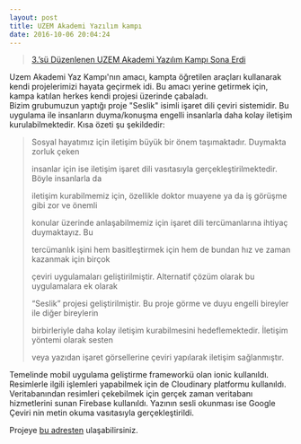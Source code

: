 ```yaml
---
layout: post
title: UZEM Akademi Yazılım kampı
date: 2016-10-06 20:04:24
---
```


<blockquote>
<a href="http://uzem.omu.edu.tr/3-su-duzenlenen-uzem-akademi-yazilim-kampi-sona-erdi/" target="blank">3.’sü Düzenlenen UZEM Akademi Yazılım Kampı Sona Erdi</a>
</blockquote>


Uzem Akademi Yaz Kampı'nın amacı, kampta öğretilen araçları kullanarak kendi projelerimizi hayata geçirmek idi. 
Bu amacı yerine getirmek için, kampa katılan herkes kendi projesi üzerinde çabaladı.<br>
Bizim grubumuzun yaptığı proje "Seslik" isimli işaret dili çeviri sistemidir. Bu uygulama ile insanların duyma/konuşma engelli insanlarla daha kolay iletişim kurulabilmektedir. Kısa özeti şu şekildedir:<br>
<blockquote>
Sosyal hayatımız için iletişim büyük bir önem taşımaktadır. Duymakta zorluk çeken

insanlar için ise iletişim işaret dili vasıtasıyla gerçekleştirilmektedir. Böyle insanlarla da

iletişim kurabilmemiz için, özellikle doktor muayene ya da iş görüşme gibi zor ve önemli

konular üzerinde anlaşabilmemiz için işaret dili tercümanlarına ihtiyaç duymaktayız. Bu

tercümanlık işini hem basitleştirmek için hem de bundan hız ve zaman kazanmak için birçok

çeviri uygulamaları geliştirilmiştir. Alternatif çözüm olarak bu uygulamalara ek olarak

“Seslik” projesi geliştirilmiştir. Bu proje görme ve duyu engelli bireyler ile diğer bireylerin

birbirleriyle daha kolay iletişim kurabilmesini hedeflemektedir. İletişim yöntemi olarak sesten

veya yazıdan işaret görsellerine çeviri yapılarak iletişim sağlanmıştır.
</blockquote>


Temelinde mobil uygulama geliştirme frameworkü olan ionic kullanıldı. Resimlerle ilgili işlemleri yapabilmek için de Cloudinary platformu kullanıldı. Veritabanından resimleri çekebilmek için gerçek zaman veritabanı hizmetlerini sunan Firebase kullanıldı. Yazının sesli okunması ise Google Çeviri nin metin okuma vasıtasıyla gerçekleştirildi.

Projeye [bu adresten](https://github.com/akademiuzem/seslik) ulaşabilirsiniz.








